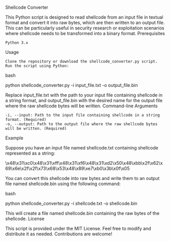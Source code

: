Shellcode Converter

This Python script is designed to read shellcode from an input file in textual format and convert it into raw bytes, which are then written to an output file. This can be particularly useful in security research or exploitation scenarios where shellcode needs to be transformed into a binary format.
Prerequisites

    Python 3.x

Usage

    Clone the repository or download the shellcode_converter.py script.
    Run the script using Python:

bash

python shellcode_converter.py -i input_file.txt -o output_file.bin

Replace input_file.txt with the path to your input file containing shellcode in a string format, and output_file.bin with the desired name for the output file where the raw shellcode bytes will be written.
Command-line Arguments

    -i, --input: Path to the input file containing shellcode in a string format. (Required)
    -o, --output: Path to the output file where the raw shellcode bytes will be written. (Required)

Example

Suppose you have an input file named shellcode.txt containing shellcode represented as a string:

\x48\x31\xc0\x48\x31\xff\x48\x31\xf6\x48\x31\xd2\x50\x48\xbb\x2f\x62\x69\x6e\x2f\x2f\x73\x68\x53\x48\x89\xe7\xb0\x3b\x0f\x05

You can convert this shellcode into raw bytes and write them to an output file named shellcode.bin using the following command:

bash

python shellcode_converter.py -i shellcode.txt -o shellcode.bin

This will create a file named shellcode.bin containing the raw bytes of the shellcode.
License

This script is provided under the MIT License. Feel free to modify and distribute it as needed. Contributions are welcome!